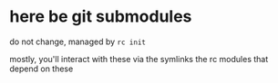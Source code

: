 # here be git submodules
do not change, managed by `rc init`

mostly, you'll interact with these via the symlinks the rc modules that depend on these